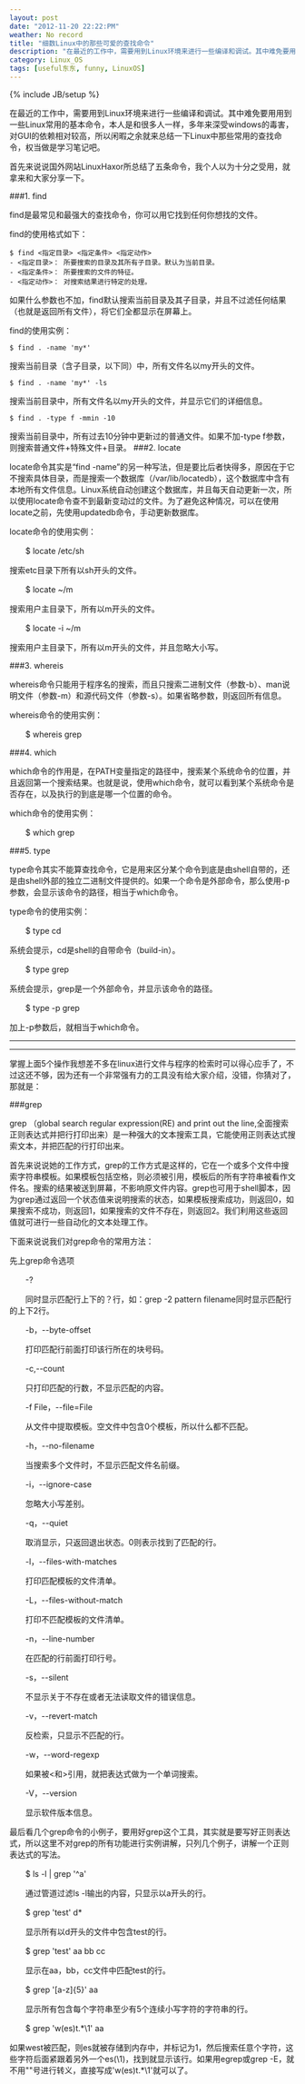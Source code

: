 ```yaml
---
layout: post
date: "2012-11-20 22:22:PM"
weather: No record
title: "细数Linux中的那些可爱的查找命令"
description: "在最近的工作中，需要用到Linux环境来进行一些编译和调试。其中难免要用用到一些Linux常用的基本命令，本人是和很多人一样，多年来深受windows的毒害，对GUI的依赖相对较高，所以闲暇之余就来总结一下Linux中那些常用的查找命令，权当做是学习笔记吧。"
category: Linux_OS
tags: [useful东东, funny, LinuxOS]
---
```

{% include JB/setup %}

在最近的工作中，需要用到Linux环境来进行一些编译和调试。其中难免要用用到一些Linux常用的基本命令，本人是和很多人一样，多年来深受windows的毒害，对GUI的依赖相对较高，所以闲暇之余就来总结一下Linux中那些常用的查找命令，权当做是学习笔记吧。

首先来说说国外网站LinuxHaxor所总结了五条命令，我个人以为十分之受用，就拿来和大家分享一下。

###1. find

find是最常见和最强大的查找命令，你可以用它找到任何你想找的文件。

find的使用格式如下：

    $ find <指定目录> <指定条件> <指定动作>
    - <指定目录>： 所要搜索的目录及其所有子目录。默认为当前目录。
    - <指定条件>： 所要搜索的文件的特征。
    - <指定动作>： 对搜索结果进行特定的处理。

如果什么参数也不加，find默认搜索当前目录及其子目录，并且不过滤任何结果（也就是返回所有文件），将它们全都显示在屏幕上。

find的使用实例：

    $ find . -name 'my*'

搜索当前目录（含子目录，以下同）中，所有文件名以my开头的文件。

    $ find . -name 'my*' -ls

搜索当前目录中，所有文件名以my开头的文件，并显示它们的详细信息。

    $ find . -type f -mmin -10

搜索当前目录中，所有过去10分钟中更新过的普通文件。如果不加-type f参数，则搜索普通文件+特殊文件+目录。
###2. locate

locate命令其实是“find -name”的另一种写法，但是要比后者快得多，原因在于它不搜索具体目录，而是搜索一个数据库（/var/lib/locatedb），这个数据库中含有本地所有文件信息。Linux系统自动创建这个数据库，并且每天自动更新一次，所以使用locate命令查不到最新变动过的文件。为了避免这种情况，可以在使用locate之前，先使用updatedb命令，手动更新数据库。

locate命令的使用实例：

　　$ locate /etc/sh

搜索etc目录下所有以sh开头的文件。

　　$ locate ~/m

搜索用户主目录下，所有以m开头的文件。

　　$ locate -i ~/m

搜索用户主目录下，所有以m开头的文件，并且忽略大小写。

###3. whereis

whereis命令只能用于程序名的搜索，而且只搜索二进制文件（参数-b）、man说明文件（参数-m）和源代码文件（参数-s）。如果省略参数，则返回所有信息。

whereis命令的使用实例：

　　$ whereis grep

###4. which

which命令的作用是，在PATH变量指定的路径中，搜索某个系统命令的位置，并且返回第一个搜索结果。也就是说，使用which命令，就可以看到某个系统命令是否存在，以及执行的到底是哪一个位置的命令。

which命令的使用实例：

　　$ which grep

###5. type

type命令其实不能算查找命令，它是用来区分某个命令到底是由shell自带的，还是由shell外部的独立二进制文件提供的。如果一个命令是外部命令，那么使用-p参数，会显示该命令的路径，相当于which命令。

type命令的使用实例：

　　$ type cd

系统会提示，cd是shell的自带命令（build-in）。

　　$ type grep

系统会提示，grep是一个外部命令，并显示该命令的路径。

　　$ type -p grep

加上-p参数后，就相当于which命令。

***

***

掌握上面5个操作我想差不多在linux进行文件与程序的检索时可以得心应手了，不过这还不够，因为还有一个非常强有力的工具没有给大家介绍，没错，你猜对了，那就是：

###grep

grep （global search regular expression(RE) and print out the line,全面搜索正则表达式并把行打印出来）是一种强大的文本搜索工具，它能使用正则表达式搜索文本，并把匹配的行打印出来。

首先来说说她的工作方式，grep的工作方式是这样的，它在一个或多个文件中搜索字符串模板。如果模板包括空格，则必须被引用，模板后的所有字符串被看作文件名。搜索的结果被送到屏幕，不影响原文件内容。grep也可用于shell脚本，因为grep通过返回一个状态值来说明搜索的状态，如果模板搜索成功，则返回0，如果搜索不成功，则返回1，如果搜索的文件不存在，则返回2。我们利用这些返回值就可进行一些自动化的文本处理工作。

下面来说说我们对grep命令的常用方法：

先上grep命令选项 

　　-? 

　　同时显示匹配行上下的？行，如：grep -2 pattern filename同时显示匹配行的上下2行。 

　　-b，--byte-offset 

　　打印匹配行前面打印该行所在的块号码。 

　　-c,--count 

　　只打印匹配的行数，不显示匹配的内容。 

　　-f File，--file=File 

　　从文件中提取模板。空文件中包含0个模板，所以什么都不匹配。 

　　-h，--no-filename 

　　当搜索多个文件时，不显示匹配文件名前缀。 

　　-i，--ignore-case 

　　忽略大小写差别。 

　　-q，--quiet 

　　取消显示，只返回退出状态。0则表示找到了匹配的行。 

　　-l，--files-with-matches 

　　打印匹配模板的文件清单。 

　　-L，--files-without-match 

　　打印不匹配模板的文件清单。 

　　-n，--line-number 

　　在匹配的行前面打印行号。 

　　-s，--silent 

　　不显示关于不存在或者无法读取文件的错误信息。 

　　-v，--revert-match 

　　反检索，只显示不匹配的行。 

　　-w，--word-regexp 

　　如果被\<和\>引用，就把表达式做为一个单词搜索。 

　　-V，--version 

　　显示软件版本信息。 

最后看几个grep命令的小例子，要用好grep这个工具，其实就是要写好正则表达式，所以这里不对grep的所有功能进行实例讲解，只列几个例子，讲解一个正则表达式的写法。 

　　$ ls -l | grep '^a' 

　　通过管道过滤ls -l输出的内容，只显示以a开头的行。 

　　$ grep 'test' d* 

　　显示所有以d开头的文件中包含test的行。 

　　$ grep 'test' aa bb cc 

　　显示在aa，bb，cc文件中匹配test的行。 

　　$ grep '[a-z]\{5\}' aa 

　　显示所有包含每个字符串至少有5个连续小写字符的字符串的行。 

　　$ grep 'w\(es\)t.*\1' aa 

如果west被匹配，则es就被存储到内存中，并标记为1，然后搜索任意个字符，这些字符后面紧跟着另外一个es(\1)，找到就显示该行。如果用egrep或grep -E，就不用"\"号进行转义，直接写成'w(es)t.*\1'就可以了。
